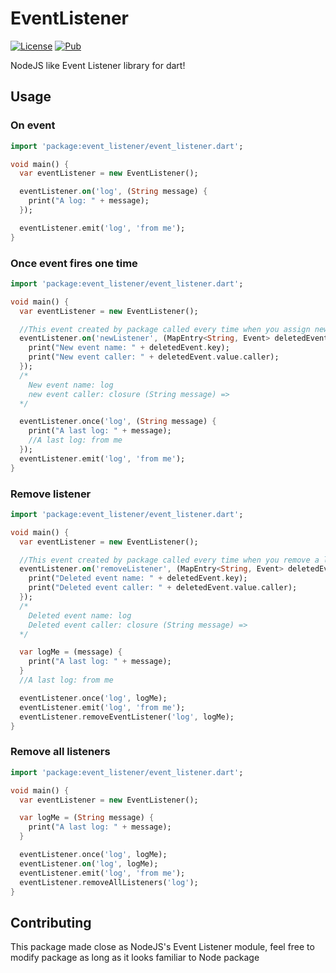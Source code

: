 # EventListener
[![License](https://img.shields.io/badge/license-MIT-green.svg)](/LICENSE)
[![Pub](https://img.shields.io/pub/v/event_listener.svg)](https://pub.dartlang.org/packages/event_listener)

NodeJS like Event Listener library for dart! 

## Usage

### On event

```dart
import 'package:event_listener/event_listener.dart';

void main() {
  var eventListener = new EventListener();

  eventListener.on('log', (String message) {
    print("A log: " + message);
  });

  eventListener.emit('log', 'from me');
}
```

### Once event fires one time

```dart
import 'package:event_listener/event_listener.dart';

void main() {
  var eventListener = new EventListener();

  //This event created by package called every time when you assign new listener to event
  eventListener.on('newListener', (MapEntry<String, Event> deletedEvent) {
    print("New event name: " + deletedEvent.key);
    print("New event caller: " + deletedEvent.value.caller);
  });
  /*
    New event name: log
    new event caller: closure (String message) =>
  */

  eventListener.once('log', (String message) {
    print("A last log: " + message);
    //A last log: from me
  });
  eventListener.emit('log', 'from me');
}
```

### Remove listener

```dart
import 'package:event_listener/event_listener.dart';

void main() {
  var eventListener = new EventListener();

  //This event created by package called every time when you remove a listener from event
  eventListener.on('removeListener', (MapEntry<String, Event> deletedEvent) {
    print("Deleted event name: " + deletedEvent.key);
    print("Deleted event caller: " + deletedEvent.value.caller);
  });
  /*
    Deleted event name: log
    Deleted event caller: closure (String message) =>
  */

  var logMe = (message) {
    print("A last log: " + message);
  }
  //A last log: from me

  eventListener.once('log', logMe);
  eventListener.emit('log', 'from me');
  eventListener.removeEventListener('log', logMe);
}
```

### Remove all listeners

```dart
import 'package:event_listener/event_listener.dart';

void main() {
  var eventListener = new EventListener();

  var logMe = (String message) {
    print("A last log: " + message);
  }

  eventListener.once('log', logMe);
  eventListener.on('log', logMe);
  eventListener.emit('log', 'from me');
  eventListener.removeAllListeners('log');
}
```

## Contributing

This package made close as NodeJS's Event Listener module, feel free to modify package as long as it looks familiar to Node package
